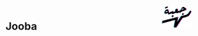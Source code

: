 <a href="https://aimeos.org/">
    <img src="https://github.com/MohammedAlmeshal/Jooba-FrontEnd/blob/main/public/logo512.png" alt="Jooba logo" title="Jooba" align="right" height="60" />
</a>

Jooba
======================









